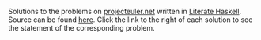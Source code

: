 Solutions to the problems on [projecteuler.net](https://projecteuler.net/)
written in [Literate Haskell](https://wiki.haskell.org/Literate_programming).
Source can be found
[here](https://github.com/hot-leaf-juice/project-euler/tree/master/src). Click
the link to the right of each solution to see the statement of the
corresponding problem.

